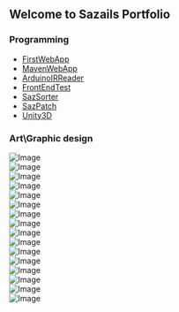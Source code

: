 ## Welcome to Sazails Portfolio

### Programming 
* [FirstWebApp](https://github.com/Sazails/FirstWebApp)<br>
* [MavenWebApp](https://github.com/Sazails/MavenWebApp)<br>
* [ArduinoIRReader](https://github.com/Sazails/Arduino-InfraredReaderInput)<br>
* [FrontEndTest](https://github.com/Sazails/FrontEndTesting)<br>
* [SazSorter](https://github.com/Sazails/SazSorter)<br>
* [SazPatch](https://github.com/Sazails/SazPatch)<br>
* [Unity3D](https://github.com/Sazails/Unity-3D)<br>

### Art\Graphic design
![Image](https://github.com/Sazails/sazails.github.io/blob/master/Images/SomeRover.png)<br>
![Image](https://github.com/Sazails/sazails.github.io/blob/master/Images/Wobble.png)<br>
![Image](https://github.com/Sazails/sazails.github.io/blob/master/Images/Quack.png)<br>
![Image](https://github.com/Sazails/sazails.github.io/blob/master/Images/Investigator.png)<br>
![Image](https://github.com/Sazails/sazails.github.io/blob/master/Images/fuseCity.png)<br>
![Image](https://github.com/Sazails/sazails.github.io/blob/master/Images/skyLight.png)<br>
![Image](https://github.com/Sazails/sazails.github.io/blob/master/Images/LemonWork.png)<br>
![Image](https://github.com/Sazails/sazails.github.io/blob/master/Images/IlluminativeHeart.png)<br>
![Image](https://github.com/Sazails/sazails.github.io/blob/master/Images/Frog.png)<br>
![Image](https://github.com/Sazails/sazails.github.io/blob/master/Images/Rain.png)<br>
![Image](https://github.com/Sazails/sazails.github.io/blob/master/Images/ChiChatLogo.png)<br>
![Image](https://github.com/Sazails/sazails.github.io/blob/master/Images/PHLogo.png)<br>
![Image](https://github.com/Sazails/sazails.github.io/blob/master/Images/PHBusinessCard.png)<br>
![Image](https://github.com/Sazails/sazails.github.io/blob/master/Images/NitroLogo.png)<br>
![Image](https://github.com/Sazails/sazails.github.io/blob/master/Images/TaradoLogos.png)<br>
![Image](https://github.com/Sazails/sazails.github.io/blob/master/Images/GlobalWarmingPoster.png)<br>
